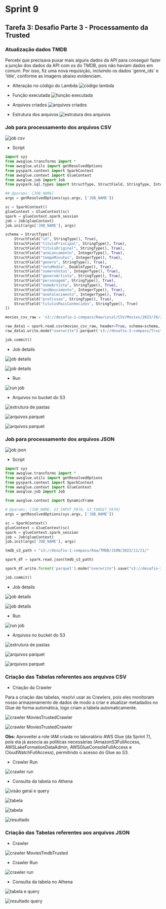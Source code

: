 # Sprint 9

## Tarefa 3: Desafio Parte 3 - Processamento da Trusted

### Atualização dados TMDB

Percebi que precisava puxar mais alguns dados da API para conseguir fazer a junção dos dados da API com os do TMDB, pois não haviam dados em comum.
Por isso, fiz uma nova requisição, incluindo os dados 'genre_ids' e 'title', conforme as imagens abaixo evidenciam.

* Alteração no código do Lambda
![código lambda](./img/26.png)

* Função executada
![função executada](./img/27.png)

* Arquivos criados
![arquivos criados](./img/28.png)

* Estrutura dos arquivos
![estrutura dos arquivos](./img/29.png)

### Job para processamento dos arquivos CSV

![job csv](img/01.png)

* Script

``` python
import sys
from awsglue.transforms import *
from awsglue.utils import getResolvedOptions
from pyspark.context import SparkContext
from awsglue.context import GlueContext
from awsglue.job import Job
from pyspark.sql.types import StructType, StructField, StringType, IntegerType, DoubleType

## @params: [JOB_NAME]
args = getResolvedOptions(sys.argv, ['JOB_NAME'])

sc = SparkContext()
glueContext = GlueContext(sc)
spark = glueContext.spark_session
job = Job(glueContext)
job.init(args['JOB_NAME'], args)

schema = StructType([
    StructField("id", StringType(), True),
    StructField("tituloPrincipal", StringType(), True),
    StructField("tituloOriginal", StringType(), True),
    StructField("anoLancamento", IntegerType(), True),
    StructField("tempoMinutos", IntegerType(), True),
    StructField("genero", StringType(), True),
    StructField("notaMedia", DoubleType(), True),
    StructField("numeroVotos", IntegerType(), True),
    StructField("generoArtista", StringType(), True),
    StructField("personagem", StringType(), True),
    StructField("nomeArtista", StringType(), True),
    StructField("anoNascimento", IntegerType(), True),
    StructField("anoFalecimento", IntegerType(), True),
    StructField("profissao", StringType(), True),
    StructField("titulosMaisConhecidos", StringType(), True)
])

movies_csv_raw = 's3://desafio-1-compass/Raw/Local/CSV/Movies/2023/10/25/movies.csv'

raw_data1 = spark.read.csv(movies_csv_raw, header=True, schema=schema, sep="|")
raw_data1.write.mode("overwrite").parquet('s3://desafio-3-compass/Trusted/CSV/Parquet/')

job.commit()
```

* Job details

![job details](img/02.png)

![job details](img/03.png)

* Run

![run job](img/04.png)

* Arquivos no bucket do S3

![estrutura de pastas](img/05.png)

![arquivos parquet](img/06.png)

![arquivos parquet](img/07.png)


### Job para processamento dos arquivos JSON

![job json](img/08.png)

* Script

``` python
import sys
from awsglue.transforms import *
from awsglue.utils import getResolvedOptions
from pyspark.context import SparkContext
from awsglue.context import GlueContext
from awsglue.job import Job

from awsglue.context import DynamicFrame

# @params: [JOB_NAME, S3_INPUT_PATH, S3_TARGET_PATH]
args = getResolvedOptions(sys.argv, ['JOB_NAME'])

sc = SparkContext()
glueContext = GlueContext(sc)
spark = glueContext.spark_session
job = Job(glueContext)
job.init(args['JOB_NAME'], args)

tmdb_s3_path = "s3://desafio-1-compass/Raw/TMDB/JSON/2023/11/21/"

spark_df = spark.read.json(tmdb_s3_path)

spark_df.write.format('parquet').mode("overwrite").save("s3://desafio-3-compass/Trusted/TMDB/Parquet")

job.commit()

```

* Job details

![job details](img/09.png)

![job details](img/10.png)

* Run

![run job](img/11.png)

* Arquivos no bucket do S3

![estrutura de pastas](img/12.png)

![arquivos parquet](img/13.png)

![arquivos parquet](img/14.png)


### Criação das Tabelas referentes aos arquivos CSV

* Criação da Crawler

Para a criação das tabelas, resolvi usar as Crawlers, pois eles monitoram nosso armazenamento de dados de
modo a criar e atualizar metadados no Glue de forma automática, logo criam a tabela automaticamente.


![crawler MoviesTrustedCrawler](img/15.png)

![crawler MoviesTrustedCrawler](img/16.png)

**Obs:** Aproveitei a role IAM criada no laboratório AWS Glue (da Sprint 7), pois ela já associa as politícas necessárias (AmazonS3FullAccess, AWSLakeFormationDataAdmin, AWSGlueConsoleFullAccess e
CloudWatchFullAccess), permitindo o acesso do Glue ao S3.

* Crawler Run

![crawler run](img/17.png)

* Consulta da tabela no Athena

![visão geral e query](img/18.png)

![tabela](img/19.png)

![tabela](img/20.png)

![resultado](img/21.png)


### Criação das Tabelas referentes aos arquivos JSON


* Crawler

![crawler MoviesTmdbTrusted](img/22.png)

* Crawler Run

![crawler run](img/23.png)

* Consulta da tabela no Athena

![tabela e query](img/24.png)

![resultado query](img/25.png)
